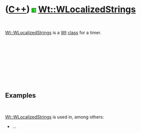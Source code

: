 



 

 

 

 

 

([C++](Cpp.md)) ![Wt](PicWt.png) [Wt::WLocalizedStrings](CppWLocalizedStrings.md)
===================================================================================

 

[Wt::WLocalizedStrings](CppWLocalizedStrings.md) is a [Wt](CppWt.md)
[class](CppClass.md) for a timer.

 

 

 

 

 

Examples
--------

 

[Wt::WLocalizedStrings](CppWLocalizedStrings.md) is used in, among
others:

-   ...

 

 

 

 

 





 



